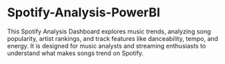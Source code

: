 # Spotify-Analysis-PowerBI
This Spotify Analysis Dashboard explores music trends, analyzing song popularity, artist rankings, and track features like danceability, tempo, and energy. It is designed for music analysts and streaming enthusiasts to understand what makes songs trend on Spotify.
